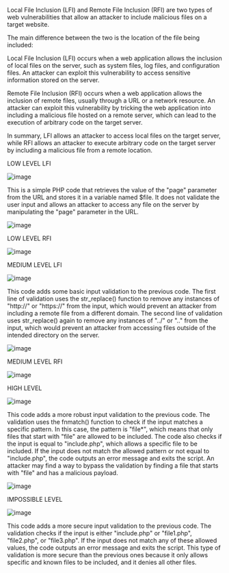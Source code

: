 Local File Inclusion (LFI) and Remote File Inclusion (RFI) are two types of web vulnerabilities that allow an attacker to include malicious files on a target website. 

The main difference between the two is the location of the file being included: 

Local File Inclusion (LFI) occurs when a web application allows the inclusion of local files on the server, such as system files, log files, and configuration files. An attacker can exploit this vulnerability to access sensitive information stored on the server.

Remote File Inclusion (RFI) occurs when a web application allows the inclusion of remote files, usually through a URL or a network resource. An attacker can exploit this vulnerability by tricking the web application into including a malicious file hosted on a remote server, which can lead to the execution of arbitrary code on the target server.

In summary, LFI allows an attacker to access local files on the target server, while RFI allows an attacker to execute arbitrary code on the target server by including a malicious file from a remote location.

LOW LEVEL LFI

![image](https://github.com/nahcusira/dvwa/assets/87233531/1c85fba8-9a78-488e-8b6c-4420b00c8484)

This is a simple PHP code that retrieves the value of the "page" parameter from the URL and stores it in a variable named $file. It does not validate the user input and allows an attacker to access any file on the server by manipulating the "page" parameter in the URL.

![image](https://github.com/nahcusira/dvwa/assets/87233531/7f7786a5-cad3-4581-9b30-f9850e9a2a27)

LOW LEVEL RFI

![image](https://github.com/nahcusira/dvwa/assets/87233531/b71d82df-c011-48d9-838c-5e32654dfc61)

MEDIUM LEVEL LFI

![image](https://github.com/nahcusira/dvwa/assets/87233531/34aa57fb-31f7-4ede-b1ec-45d70417a85d)

This code adds some basic input validation to the previous code. The first line of validation uses the str_replace() function to remove any instances of "http://" or "https://" from the input, which would prevent an attacker from including a remote file from a different domain. The second line of validation uses str_replace() again to remove any instances of "../" or "..\" from the input, which would prevent an attacker from accessing files outside of the intended directory on the server.

![image](https://github.com/nahcusira/dvwa/assets/87233531/e9ea2abb-de36-4eba-9517-ed9d68edba68)

MEDIUM LEVEL RFI

![image](https://github.com/nahcusira/dvwa/assets/87233531/019b3fe5-1c4e-410c-b438-e087ac16c8ca)

HIGH LEVEL

![image](https://github.com/nahcusira/dvwa/assets/87233531/fc1a5eaa-69c4-4acf-9d12-243bb886051c)

This code adds a more robust input validation to the previous code. The validation uses the fnmatch() function to check if the input matches a specific pattern. In this case, the pattern is "file*", which means that only files that start with "file" are allowed to be included. The code also checks if the input is equal to "include.php", which allows a specific file to be included. If the input does not match the allowed pattern or not equal to "include.php", the code outputs an error message and exits the script. An attacker may find a way to bypass the validation by finding a file that starts with "file" and has a malicious payload.

![image](https://github.com/nahcusira/dvwa/assets/87233531/3d1b0a30-4d08-448c-bc68-61e6eedf8890)

IMPOSSIBLE LEVEL

![image](https://github.com/nahcusira/dvwa/assets/87233531/cee84946-ecba-41b0-9b8d-47dbcea3e62f)

This code adds a more secure input validation to the previous code. The validation checks if the input is either "include.php" or "file1.php", "file2.php", or "file3.php". If the input does not match any of these allowed values, the code outputs an error message and exits the script. This type of validation is more secure than the previous ones because it only allows specific and known files to be included, and it denies all other files.
